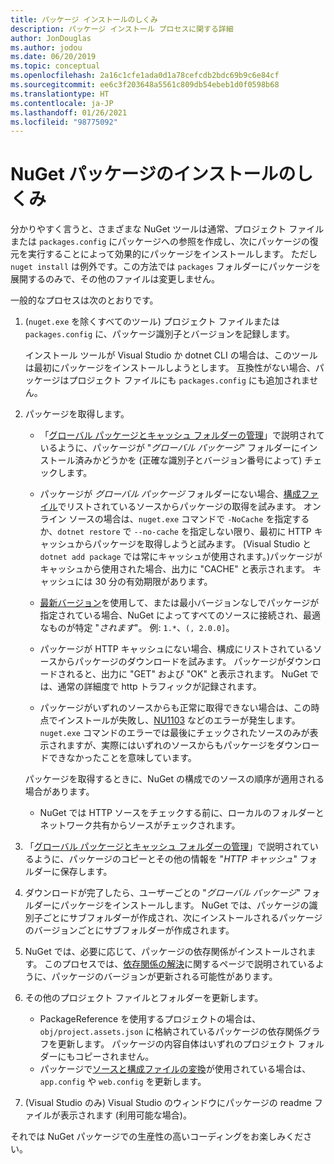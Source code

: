 ```yaml
---
title: パッケージ インストールのしくみ
description: パッケージ インストール プロセスに関する詳細
author: JonDouglas
ms.author: jodou
ms.date: 06/20/2019
ms.topic: conceptual
ms.openlocfilehash: 2a16c1cfe1ada0d1a78cefcdb2bdc69b9c6e84cf
ms.sourcegitcommit: ee6c3f203648a5561c809db54ebeb1d0f0598b68
ms.translationtype: HT
ms.contentlocale: ja-JP
ms.lasthandoff: 01/26/2021
ms.locfileid: "98775092"
---
```

# <a name="what-happens-when-a-nuget-package-is-installed"></a>NuGet パッケージのインストールのしくみ

分かりやすく言うと、さまざまな NuGet ツールは通常、プロジェクト ファイルまたは `packages.config` にパッケージへの参照を作成し、次にパッケージの復元を実行することによって効果的にパッケージをインストールします。 ただし `nuget install` は例外です。この方法では `packages` フォルダーにパッケージを展開するのみで、その他のファイルは変更しません。

一般的なプロセスは次のとおりです。

1. (`nuget.exe` を除くすべてのツール) プロジェクト ファイルまたは `packages.config` に、パッケージ識別子とバージョンを記録します。

   インストール ツールが Visual Studio か dotnet CLI の場合は、このツールは最初にパッケージをインストールしようとします。 互換性がない場合、パッケージはプロジェクト ファイルにも `packages.config` にも追加されません。

2. パッケージを取得します。
   - 「[グローバル パッケージとキャッシュ フォルダーの管理](../consume-packages/managing-the-global-packages-and-cache-folders.md)」で説明されているように、パッケージが "*グローバル パッケージ*" フォルダーにインストール済みかどうかを (正確な識別子とバージョン番号によって) チェックします。

   - パッケージが *グローバル パッケージ* フォルダーにない場合、[構成ファイル](../consume-packages/Configuring-NuGet-Behavior.md)でリストされているソースからパッケージの取得を試みます。 オンライン ソースの場合は、`nuget.exe` コマンドで `-NoCache` を指定するか、`dotnet restore` で `--no-cache` を指定しない限り、最初に HTTP キャッシュからパッケージを取得しようと試みます。 (Visual Studio と `dotnet add package` では常にキャッシュが使用されます。)パッケージがキャッシュから使用された場合、出力に "CACHE" と表示されます。 キャッシュには 30 分の有効期限があります。

   - [最新バージョン](../consume-packages/Package-References-in-Project-Files.md#floating-versions)を使用して、または最小バージョンなしでパッケージが指定されている場合、NuGet によってすべてのソースに接続され、最適なものが特定 "*されます*"。
   例: `1.*`、`(, 2.0.0]`。

   - パッケージが HTTP キャッシュにない場合、構成にリストされているソースからパッケージのダウンロードを試みます。 パッケージがダウンロードされると、出力に "GET" および "OK" と表示されます。 NuGet では、通常の詳細度で http トラフィックが記録されます。

   - パッケージがいずれのソースからも正常に取得できない場合は、この時点でインストールが失敗し、[NU1103](../reference/errors-and-warnings/NU1103.md) などのエラーが発生します。 `nuget.exe` コマンドのエラーでは最後にチェックされたソースのみが表示されますが、実際にはいずれのソースからもパッケージをダウンロードできなかったことを意味しています。

   パッケージを取得するときに、NuGet の構成でのソースの順序が適用される場合があります。

   - NuGet では HTTP ソースをチェックする前に、ローカルのフォルダーとネットワーク共有からソースがチェックされます。

3. 「[グローバル パッケージとキャッシュ フォルダーの管理](../consume-packages/managing-the-global-packages-and-cache-folders.md)」で説明されているように、パッケージのコピーとその他の情報を "*HTTP キャッシュ*" フォルダーに保存します。

4. ダウンロードが完了したら、ユーザーごとの "*グローバル パッケージ*" フォルダーにパッケージをインストールします。 NuGet では、パッケージの識別子ごとにサブフォルダーが作成され、次にインストールされるパッケージのバージョンごとにサブフォルダーが作成されます。

5. NuGet では、必要に応じて、パッケージの依存関係がインストールされます。 このプロセスでは、[依存関係の解決](../concepts/dependency-resolution.md)に関するページで説明されているように、パッケージのバージョンが更新される可能性があります。

6. その他のプロジェクト ファイルとフォルダーを更新します。

    - PackageReference を使用するプロジェクトの場合は、`obj/project.assets.json` に格納されているパッケージの依存関係グラフを更新します。 パッケージの内容自体はいずれのプロジェクト フォルダーにもコピーされません。
    - パッケージで[ソースと構成ファイルの変換](../create-packages/source-and-config-file-transformations.md)が使用されている場合は、`app.config` や `web.config` を更新します。

7. (Visual Studio のみ) Visual Studio のウィンドウにパッケージの readme ファイルが表示されます (利用可能な場合)。

それでは NuGet パッケージでの生産性の高いコーディングをお楽しみください。

